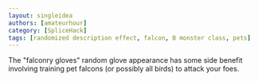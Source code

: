 ```yaml
---
layout: singleidea
authors: [amateurhour]
category: [SpliceHack]
tags: [randomized description effect, falcon, B monster class, pets]
---
```

The "falconry gloves" random glove appearance has some side benefit involving
training pet falcons (or possibly all birds) to attack your foes.
